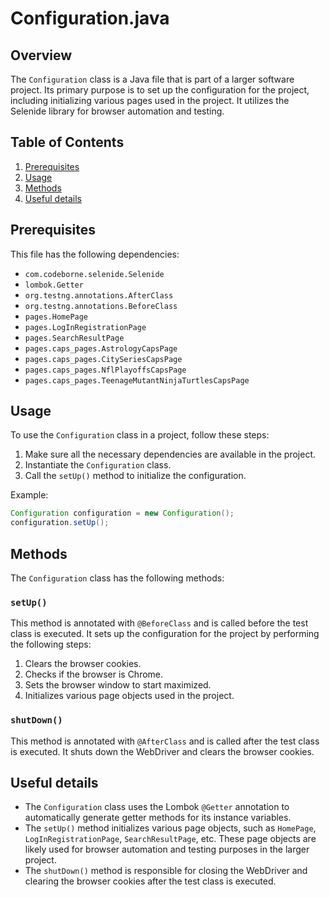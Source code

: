 # Configuration.java
## Overview
The `Configuration` class is a Java file that is part of a larger software project. Its primary purpose is to set up the configuration for the project, including initializing various pages used in the project. It utilizes the Selenide library for browser automation and testing.

## Table of Contents
1. [Prerequisites](#prerequisites)
2. [Usage](#usage)
3. [Methods](#methods)
4. [Useful details](#properties)

## Prerequisites
This file has the following dependencies:
- `com.codeborne.selenide.Selenide`
- `lombok.Getter`
- `org.testng.annotations.AfterClass`
- `org.testng.annotations.BeforeClass`
- `pages.HomePage`
- `pages.LogInRegistrationPage`
- `pages.SearchResultPage`
- `pages.caps_pages.AstrologyCapsPage`
- `pages.caps_pages.CitySeriesCapsPage`
- `pages.caps_pages.NflPlayoffsCapsPage`
- `pages.caps_pages.TeenageMutantNinjaTurtlesCapsPage`

## Usage
To use the `Configuration` class in a project, follow these steps:
1. Make sure all the necessary dependencies are available in the project.
2. Instantiate the `Configuration` class.
3. Call the `setUp()` method to initialize the configuration.

Example:
```java
Configuration configuration = new Configuration();
configuration.setUp();
```

## Methods
The `Configuration` class has the following methods:

### `setUp()`
This method is annotated with `@BeforeClass` and is called before the test class is executed. It sets up the configuration for the project by performing the following steps:
1. Clears the browser cookies.
2. Checks if the browser is Chrome.
3. Sets the browser window to start maximized.
4. Initializes various page objects used in the project.

### `shutDown()`
This method is annotated with `@AfterClass` and is called after the test class is executed. It shuts down the WebDriver and clears the browser cookies.

## Useful details
- The `Configuration` class uses the Lombok `@Getter` annotation to automatically generate getter methods for its instance variables.
- The `setUp()` method initializes various page objects, such as `HomePage`, `LogInRegistrationPage`, `SearchResultPage`, etc. These page objects are likely used for browser automation and testing purposes in the larger project.
- The `shutDown()` method is responsible for closing the WebDriver and clearing the browser cookies after the test class is executed.